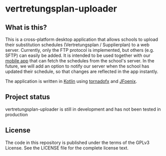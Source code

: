 # vertretungsplan-uploader

What is this?
-------------

This is a cross-platform desktop application that allows schools to upload their substitution schedules (Vertretungsplan
 / Supplierplan) to a web server. Currently, only the FTP protocol is implemented, but others (e.g. SFTP) can easily be
 added. It is intended to be used together with our [mobile app](https://vertretungsplan.app/) that can fetch the
 schedules from the school's server. In the future, we will add an option to notify our server when the school has
 updated their schedule, so that changes are reflected in the app instantly.

The application is written in [Kotlin](https://kotlinlang.org/) using [tornadofx](https://github.com/edvin/tornadofx)
and [JFoenix](https://github.com/jfoenixadmin/JFoenix).

Project status
--------------

vertretungsplan-uploader is still in development and has not been tested in production


License
-------
The code in this repository is published under the terms of the GPLv3 License.
See the LICENSE file for the complete license text.
